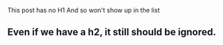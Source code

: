 
This post has no H1
And so won't show up in the list

## Even if we have a h2, it still should be ignored.